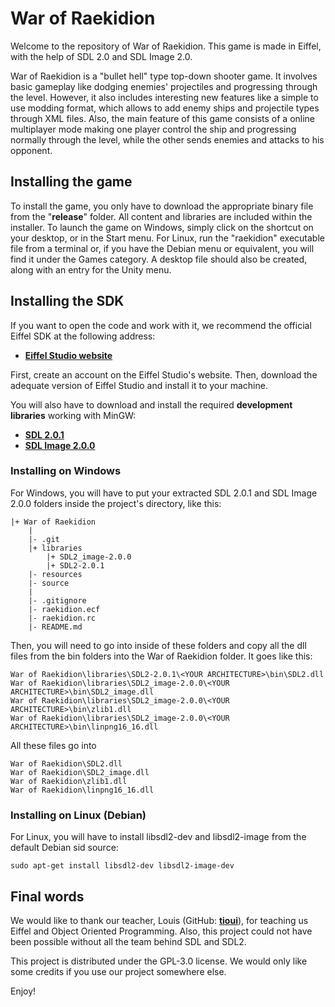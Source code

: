 War of Raekidion
================

Welcome to the repository of War of Raekidion. This game is made in Eiffel, 
with the help of SDL 2.0 and SDL Image 2.0. 

War of Raekidion is a "bullet hell" type top-down shooter game. It involves 
basic gameplay like dodging enemies' projectiles and progressing through 
the level. However, it also includes interesting new features like a 
simple to use modding format, which allows to add enemy ships and projectile 
types through XML files. Also, the main feature of this game consists of a 
online multiplayer mode making one player control the ship and progressing 
normally through the level, while the other sends enemies and attacks to his 
opponent.

Installing the game
----------------------

To install the game, you only have to download the appropriate binary file from 
the "**release**" folder. All content and libraries are included within the installer. 
To launch the game on Windows, simply click on the shortcut on your desktop, or 
in the Start menu. For Linux, run the "raekidion" executable file from a terminal or, if 
you have the Debian menu or equivalent, you will find it under the Games category. A 
desktop file should also be created, along with an entry for the Unity menu.

Installing the SDK
---------------------

If you want to open the code and work with it, we recommend the official Eiffel 
SDK at the following address: 

- [**Eiffel Studio website**][1]

First, create an account on the Eiffel Studio's website. Then, download the adequate 
version of Eiffel Studio and install it to your machine.

You will also have to download and install the required **development libraries** 
working with MinGW: 

- [**SDL 2.0.1**][2]
- [**SDL Image 2.0.0**][3]

### Installing on Windows

For Windows, you will have to put your extracted SDL 2.0.1 and SDL Image 2.0.0 
folders inside the project's directory, like this:

    |+ War of Raekidion
		|
		|- .git
		|+ libraries
			|+ SDL2_image-2.0.0
			|+ SDL2-2.0.1
		|- resources
		|- source
		|
		|- .gitignore
		|- raekidion.ecf
		|- raekidion.rc
		|- README.md
		
Then, you will need to go into inside of these folders and copy all the dll files from 
the bin folders into the War of Raekidion folder. It goes like this: 

	War of Raekidion\libraries\SDL2-2.0.1\<YOUR ARCHITECTURE>\bin\SDL2.dll
	War of Raekidion\libraries\SDL2_image-2.0.0\<YOUR ARCHITECTURE>\bin\SDL2_image.dll
	War of Raekidion\libraries\SDL2_image-2.0.0\<YOUR ARCHITECTURE>\bin\zlib1.dll
	War of Raekidion\libraries\SDL2_image-2.0.0\<YOUR ARCHITECTURE>\bin\linpng16_16.dll
	
All these files go into
	
	War of Raekidion\SDL2.dll 
	War of Raekidion\SDL2_image.dll
	War of Raekidion\zlib1.dll
	War of Raekidion\linpng16_16.dll

### Installing on Linux (Debian)

For Linux, you will have to install libsdl2-dev and libsdl2-image from the default Debian 
sid source:

	sudo apt-get install libsdl2-dev libsdl2-image-dev

Final words
-----------

We would like to thank our teacher, Louis (GitHub: [**tioui**][4]), for teaching us 
Eiffel and Object Oriented Programming. Also, this project could not have been 
possible without all the team behind SDL and SDL2.

This project is distributed under the GPL-3.0 license. We would only like some 
credits if you use our project somewhere else. 

Enjoy!

[1]:  http://www.eiffel.com/
[2]:  http://www.libsdl.org/release/SDL2-devel-2.0.1-mingw.tar.gz
[3]:  https://www.libsdl.org/projects/SDL_image/release/SDL2_image-devel-2.0.0-mingw.tar.gz
[4]:  http://github.com/tioui
